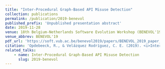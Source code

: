 ```yaml
---
title: "Inter-Procedural Graph-Based API Misuse Detection"
collection: publications
permalink: /publication/2019-benevol
published_prefix: 'Unpublished presentation abstract'
date: 2019-11-28
venue: 18th Belgium-Netherlands Software Evolution Workshop (BENEVOL'19)
venue_abbrev: BENEVOL'19
pdf_url: 'https://soft.vub.ac.be/benevol2019/papers/BENEVOL_2019_paper_27.pdf'
citation: 'Opdebeeck, R., & Velázquez Rodríguez, C. E. (2019). <i>Inter-Procedural Graph-Based API Misuse Detection.</i> Abstract from 18th Belgium-Netherlands Software Evolution Workshop, Brussel, Belgium.'
related_talks:
    - name: Inter-Procedural Graph-Based API Misuse Detection
      slug: 2019-benevol
---
```

